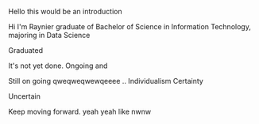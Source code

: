 Hello this would be an introduction

Hi I'm Raynier graduate of Bachelor of Science in Information Technology, majoring in Data Science

Graduated 

It's not yet done. 
Ongoing and 

Still on going
qweqweqwewqeeee
..
Individualism
Certainty

Uncertain 

Keep moving forward.
yeah
yeah
like
nwnw